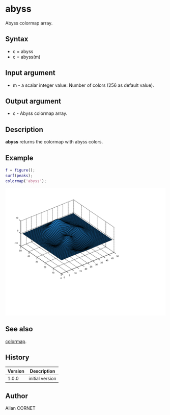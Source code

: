 # abyss

Abyss colormap array.

## Syntax

- c = abyss
- c = abyss(m)

## Input argument

- m - a scalar integer value: Number of colors (256 as default value).

## Output argument

- c - Abyss colormap array.

## Description

  <p><b>abyss</b> returns the colormap with abyss colors.</p>

## Example

```matlab
f = figure();
surf(peaks);
colormap('abyss');
```

<img src="abyss_60679900.svg" align="middle"/>

## See also

[colormap](colormap.md).

## History

| Version | Description     |
| ------- | --------------- |
| 1.0.0   | initial version |

## Author

Allan CORNET
